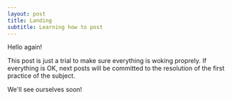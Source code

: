 ```yaml
---
layout: post
title: Landing
subtitle: Learning how to post
---
```


Hello again!

This post is just a trial to make sure everything is woking proprely.
If everything is OK, next posts will be committed to the resolution of the first practice of the subject.

We'll see ourselves soon!
